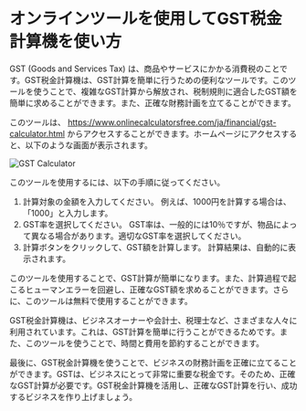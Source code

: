 オンラインツールを使用してGST税金計算機を使い方
=========================

GST (Goods and Services Tax) は、商品やサービスにかかる消費税のことです。GST税金計算機は、GST計算を簡単に行うための便利なツールです。このツールを使うことで、複雑なGST計算から解放され、税制規則に適合したGST額を簡単に求めることができます。また、正確な財務計画を立てることができます。

このツールは、 <https://www.onlinecalculatorsfree.com/ja/financial/gst-calculator.html> からアクセスすることができます。ホームページにアクセスすると、以下のような画面が表示されます。

![GST Calculator](https://i.imgur.com/iH9Jj3K.png)

このツールを使用するには、以下の手順に従ってください。

1. 計算対象の金額を入力してください。 例えば、1000円を計算する場合は、「1000」と入力します。
2. GST率を選択してください。 GST率は、一般的には10％ですが、物品によって異なる場合があります。適切なGST率を選択してください。
3. 計算ボタンをクリックして、GST額を計算します。 計算結果は、自動的に表示されます。

このツールを使用することで、GST計算が簡単になります。また、計算過程で起こるヒューマンエラーを回避し、正確なGST額を求めることができます。さらに、このツールは無料で使用することができます。

GST税金計算機は、ビジネスオーナーや会計士、税理士など、さまざまな人々に利用されています。これは、GST計算を簡単に行うことができるためです。また、このツールを使うことで、時間と費用を節約することができます。

最後に、GST税金計算機を使うことで、ビジネスの財務計画を正確に立てることができます。GSTは、ビジネスにとって非常に重要な税金です。そのため、正確なGST計算が必要です。GST税金計算機を活用し、正確なGST計算を行い、成功するビジネスを作り上げましょう。
